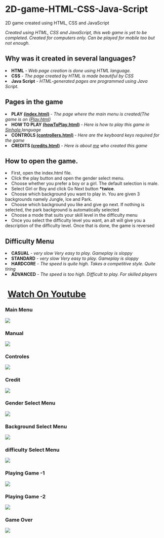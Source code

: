 # 2D-game-HTML-CSS-Java-Script
2D game created using HTML, CSS and JavaScript

<i> Created using HTML, CSS and JavaScript, this web game is yet to be completed. Created for computers only. Can be played for mobile too but not enough. </i>

<h2>Why was it created in several languages?</h2>
<li><b>HTML</b> - <i>Web page creation is done using HTML language.</i></li>
<li><b>CSS</b> - <i>The page created by HTML is made beautiful by CSS</i></li>
<li><b>Java Script</b> - <i>HTML-generated pages are programmed using Java Script.</i></li>

<h2>Pages in the game</h2>
<li><b>PLAY <u>(index.html)</u> </b> - <i>The page where the main menu is created(The game is on (<u>Play.html</u>)</i></li>
<li><b>HOW TO PLAY <u>(howToPlay.html)</u> </b> - <i>Here is how to play this game in <a href="https://en.wikipedia.org/wiki/Sinhala_language">Sinhala </a>language</i></li>
<li><b>CONTROLS <u>(controllers.html)</u> </b> - <i>Here are the keyboard keys required for the game</i></li>
<li><b>CREDITS <u>(credits.html)</u></b> - <i>Here is about <a href="https://shehan774690541@gmail.com/">me</a> who created this game</i></li>

<h2>How to open the game.</h2>
<li>First, open the index.html file.</li>
<li>Click the play button and open the gender select menu.</li>
<li>Choose whether you prefer a boy or a girl. The default selection is male.</li>
<li>Select Girl or Boy and click Go Next button <b>*twice</b>.</li>
<li>Choose which background you want to play in. You are given 3 backgrounds namely Jungle, Ice and Park.</li>
<li>Choose which background you like and give go next. If nothing is selected, the park background is automatically selected</li>
<li>Choose a mode that suits your skill level in the difficulty menu</li>
<li>Once you select the difficulty level you want, an alt will give you a description of the difficulty level. Once that is done, the game is reversed</li>

<h2>Difficulty Menu</h2>
<li><b>CASUAL</b> - <i>very slow  Very easy to play.  Gameplay is sloppy</i></li>
<li><b>STANDARD</b> - <i>very slow  Very easy to play.  Gameplay is sloppy</i></li>
<li><b>HARDCORE</b> - <i>The speed is quite high.  Takes a competitive style.  Quite tiring</i></li>
<li><b>ADVANCED</b> - <i>The speed is too high.  Difficult to play.  For skilled players</i></li>

<h1>
<span><img src="https://static.vecteezy.com/system/resources/previews/018/930/575/original/youtube-logo-youtube-icon-transparent-free-png.png" width="1rem"/> <a href="https://youtu.be/xvsQJ_ONT6U" >Watch On Youtube</a></span>
</h1>

<h3>Main Menu</h3>
<img src="git-img/mainMenu.png"/>

<h3>Manual</h3>
<img src="git-img/manual.png"/>

<h3>Controles</h3>
<img src="git-img/keys.png"/>

<h3>Credit</h3>
<img src="git-img/credit.png"/>

<h3>Gender Select Menu</h3>
<img src="git-img/player1.png"/>

<h3>Background Select Menu</h3>
<img src="git-img/bg.png"/>

<h3>difficulty Select Menu</h3>
<img src="git-img/difficulty.png"/>

<h3>Playing Game -1</h3>
<img src="git-img/playing2.png"/>

<h3>Playing Game -2</h3>
<img src="git-img/playing.png"/>

<h3>Game Over</h3>
<img src="git-img/win.png"/>



